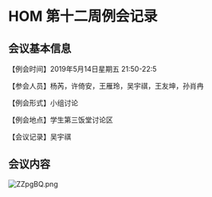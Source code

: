 # HOM 第十二周例会记录

## 会议基本信息

【例会时间】2019年5月14日星期五 21:50-22:5

【参会人员】杨芮，许倚安，王雁玲，吴宇祺，王友坤，孙肖冉

【例会形式】小组讨论

【例会地点】学生第三饭堂讨论区

【会议记录】吴宇祺

## 会议内容

![ZZpgBQ.png](https://s2.ax1x.com/2019/06/25/ZZpgBQ.png)